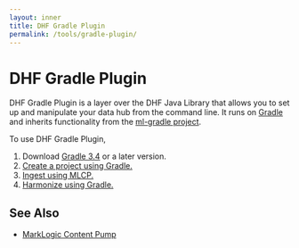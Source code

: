 ```yaml
---
layout: inner
title: DHF Gradle Plugin
permalink: /tools/gradle-plugin/
---
```


# DHF Gradle Plugin

DHF Gradle Plugin is a layer over the DHF Java Library that allows you to set up and manipulate your data hub from the command line. It runs on [Gradle](https://gradle.org/releases/) and inherits functionality from the [ml-gradle project](https://github.com/marklogic-community/ml-gradle/wiki).

To use DHF Gradle Plugin,
1. Download [Gradle 3.4](https://gradle.org/) or a later version.
1. [Create a project using Gradle.](/project/gradle/)
1. [Ingest using MLCP.](/ingest/mlcp/)
1. [Harmonize using Gradle.](/harmonize/gradle/)


## See Also
- [MarkLogic Content Pump](https://docs.marklogic.com/guide/mlcp/)
